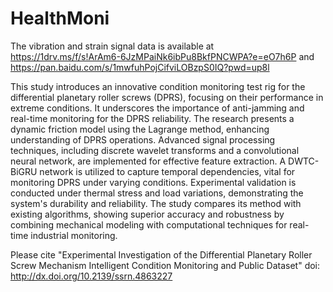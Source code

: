 # HealthMoni
The vibration and strain signal data is available at https://1drv.ms/f/s!ArAm6-6JzMPaiNk6ibPu8BkfPNCWPA?e=eO7h6P and https://pan.baidu.com/s/1mwfuhPojCifviLOBzpS0IQ?pwd=up8l

This study introduces an innovative condition monitoring test rig for the differential planetary roller screws (DPRS), focusing on their performance in extreme conditions. It underscores the importance of anti-jamming and real-time monitoring for the DPRS reliability. The research presents a dynamic friction model using the Lagrange method, enhancing understanding of DPRS operations. Advanced signal processing techniques, including discrete wavelet transforms and a convolutional neural network, are implemented for effective feature extraction. A DWTC-BiGRU network is utilized to capture temporal dependencies, vital for monitoring DPRS under varying conditions. Experimental validation is conducted under thermal stress and load variations, demonstrating the system's durability and reliability. The study compares its method with existing algorithms, showing superior accuracy and robustness by combining mechanical modeling with computational techniques for real-time industrial monitoring.

Please cite "Experimental Investigation of the Differential Planetary Roller Screw Mechanism Intelligent Condition Monitoring and Public Dataset" doi: http://dx.doi.org/10.2139/ssrn.4863227
